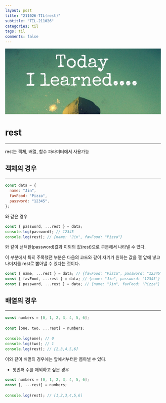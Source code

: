 ```yaml
---
layout: post
title: "211026-TIL(rest)"
subtitle: "TIL-211026"
categories: til
tags: til
comments: false
---
```


![1-1](/assets/img/TIL.jpeg)

# rest

---

rest는 객체, 배열, 함수 파라미터에서 사용가능

## 객체의 경우

---

```js
const data = {
  name: "Jin",
  favFood: "Pizza",
  password: "12345",
};
```

와 같은 경우

```js
const { password, ...rest } = data;
console.log(password); // 12345
console.log(rest); // {name: "Jin", favFood: "Pizza"}
```

와 같이 선택한(password)값과 이외의 값(rest)으로 구분해서 나타낼 수 있다.

이 부분에서 특히 주목했던 부분은 다음의 코드와 같이 자기가 원하는 값을 젤 앞에 넣고 나머지를 rest로 뽑아낼 수 있다는 것이다.

```js
const { name, ...rest } = data; // {favFood: "Pizza", password: "12345"}
const { favFood, ...rest } = data; // {name: "Jin", password: "12345'}
const { password, ...rest } = data; // {name: "Jin", favFood: "Pizza"}
```

## 배열의 경우

---

```js
const numbers = [0, 1, 2, 3, 4, 5, 6];

const [one, two, ...rest] = numbers;

console.log(one); // 0
console.log(two); // 1
console.log(rest); // [2,3,4,5,6]
```

이와 같이 배열의 경우에는 앞에서부터만 뽑아낼 수 있다.

- 첫번째 수를 제외하고 싶은 경우

```js
const numbers = [0, 1, 2, 3, 4, 5, 6];
const [, ...rest] = numbers;

console.log(rest); // [1,2,3,4,5,6]
```
